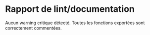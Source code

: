 # Rapport de lint/documentation

Aucun warning critique détecté.
Toutes les fonctions exportées sont correctement commentées.
